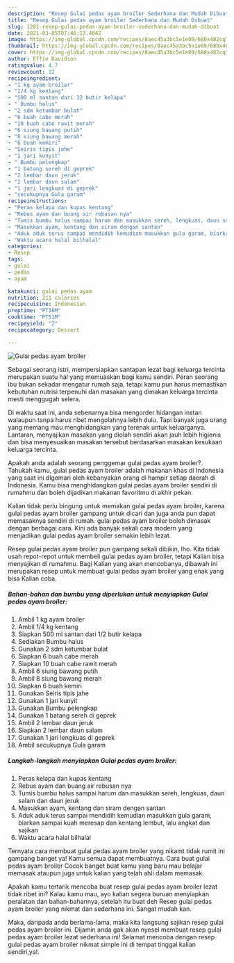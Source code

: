 ```yaml
---
description: "Resep Gulai pedas ayam broiler Sederhana dan Mudah Dibuat"
title: "Resep Gulai pedas ayam broiler Sederhana dan Mudah Dibuat"
slug: 1281-resep-gulai-pedas-ayam-broiler-sederhana-dan-mudah-dibuat
date: 2021-03-05T07:46:13.404Z
image: https://img-global.cpcdn.com/recipes/8aec45a3bc5e1e09/680x482cq70/gulai-pedas-ayam-broiler-foto-resep-utama.jpg
thumbnail: https://img-global.cpcdn.com/recipes/8aec45a3bc5e1e09/680x482cq70/gulai-pedas-ayam-broiler-foto-resep-utama.jpg
cover: https://img-global.cpcdn.com/recipes/8aec45a3bc5e1e09/680x482cq70/gulai-pedas-ayam-broiler-foto-resep-utama.jpg
author: Effie Davidson
ratingvalue: 4.7
reviewcount: 12
recipeingredient:
- "1 kg ayam broiler"
- "1/4 kg kentang"
- "500 ml santan dari 12 butir kelapa"
- " Bumbu halus"
- "2 sdm ketumbar bulat"
- "6 buah cabe merah"
- "10 buah cabe rawit merah"
- "6 siung bawang putih"
- "8 siung bawang merah"
- "6 buah kemiri"
- "Seiris tipis jahe"
- "1 jari kunyit"
- " Bumbu pelengkap"
- "1 batang sereh di geprek"
- "2 lembar daun jeruk"
- "2 lembar daun salam"
- "1 jari lengkuas di geprek"
- "secukupnya Gula garam"
recipeinstructions:
- "Peras kelapa dan kupas kentang"
- "Rebus ayam dan buang air rebusan nya"
- "Tumis bumbu halus sampai harum dan masukkan sereh, lengkuas, daun salam dan daun jeruk"
- "Masukkan ayam, kentang dan siram dengan santan"
- "Aduk aduk terus sampai mendidih kemudian masukkan gula garam, biarkan sampai kuah meresap dan kentang lembut, lalu angkat dan sajikan"
- "Waktu acara halal bilhalal"
categories:
- Resep
tags:
- gulai
- pedas
- ayam

katakunci: gulai pedas ayam 
nutrition: 211 calories
recipecuisine: Indonesian
preptime: "PT18M"
cooktime: "PT51M"
recipeyield: "2"
recipecategory: Dessert

---
```



![Gulai pedas ayam broiler](https://img-global.cpcdn.com/recipes/8aec45a3bc5e1e09/680x482cq70/gulai-pedas-ayam-broiler-foto-resep-utama.jpg)

Sebagai seorang istri, mempersiapkan santapan lezat bagi keluarga tercinta merupakan suatu hal yang memuaskan bagi kamu sendiri. Peran seorang ibu bukan sekadar mengatur rumah saja, tetapi kamu pun harus memastikan kebutuhan nutrisi terpenuhi dan masakan yang dimakan keluarga tercinta mesti menggugah selera.

Di waktu  saat ini, anda sebenarnya bisa mengorder hidangan instan walaupun tanpa harus ribet mengolahnya lebih dulu. Tapi banyak juga orang yang memang mau menghidangkan yang terenak untuk keluarganya. Lantaran, menyajikan masakan yang diolah sendiri akan jauh lebih higienis dan bisa menyesuaikan masakan tersebut berdasarkan masakan kesukaan keluarga tercinta. 



Apakah anda adalah seorang penggemar gulai pedas ayam broiler?. Tahukah kamu, gulai pedas ayam broiler adalah makanan khas di Indonesia yang saat ini digemari oleh kebanyakan orang di hampir setiap daerah di Indonesia. Kamu bisa menghidangkan gulai pedas ayam broiler sendiri di rumahmu dan boleh dijadikan makanan favoritmu di akhir pekan.

Kalian tidak perlu bingung untuk memakan gulai pedas ayam broiler, karena gulai pedas ayam broiler gampang untuk dicari dan juga anda pun dapat memasaknya sendiri di rumah. gulai pedas ayam broiler boleh dimasak dengan berbagai cara. Kini ada banyak sekali cara modern yang menjadikan gulai pedas ayam broiler semakin lebih lezat.

Resep gulai pedas ayam broiler pun gampang sekali dibikin, lho. Kita tidak usah repot-repot untuk membeli gulai pedas ayam broiler, tetapi Kalian bisa menyajikan di rumahmu. Bagi Kalian yang akan mencobanya, dibawah ini merupakan resep untuk membuat gulai pedas ayam broiler yang enak yang bisa Kalian coba.

<!--inarticleads1-->

##### Bahan-bahan dan bumbu yang diperlukan untuk menyiapkan Gulai pedas ayam broiler:

1. Ambil 1 kg ayam broiler
1. Ambil 1/4 kg kentang
1. Siapkan 500 ml santan dari 1/2 butir kelapa
1. Sediakan  Bumbu halus
1. Gunakan 2 sdm ketumbar bulat
1. Siapkan 6 buah cabe merah
1. Siapkan 10 buah cabe rawit merah
1. Ambil 6 siung bawang putih
1. Ambil 8 siung bawang merah
1. Siapkan 6 buah kemiri
1. Gunakan Seiris tipis jahe
1. Gunakan 1 jari kunyit
1. Gunakan  Bumbu pelengkap
1. Gunakan 1 batang sereh di geprek
1. Ambil 2 lembar daun jeruk
1. Siapkan 2 lembar daun salam
1. Gunakan 1 jari lengkuas di geprek
1. Ambil secukupnya Gula garam




<!--inarticleads2-->

##### Langkah-langkah menyiapkan Gulai pedas ayam broiler:

1. Peras kelapa dan kupas kentang
1. Rebus ayam dan buang air rebusan nya
1. Tumis bumbu halus sampai harum dan masukkan sereh, lengkuas, daun salam dan daun jeruk
1. Masukkan ayam, kentang dan siram dengan santan
1. Aduk aduk terus sampai mendidih kemudian masukkan gula garam, biarkan sampai kuah meresap dan kentang lembut, lalu angkat dan sajikan
1. Waktu acara halal bilhalal




Ternyata cara membuat gulai pedas ayam broiler yang nikamt tidak rumit ini gampang banget ya! Kamu semua dapat membuatnya. Cara buat gulai pedas ayam broiler Cocok banget buat kamu yang baru mau belajar memasak ataupun juga untuk kalian yang telah ahli dalam memasak.

Apakah kamu tertarik mencoba buat resep gulai pedas ayam broiler lezat tidak ribet ini? Kalau kamu mau, ayo kalian segera buruan menyiapkan peralatan dan bahan-bahannya, setelah itu buat deh Resep gulai pedas ayam broiler yang nikmat dan sederhana ini. Sangat mudah kan. 

Maka, daripada anda berlama-lama, maka kita langsung sajikan resep gulai pedas ayam broiler ini. Dijamin anda gak akan nyesel membuat resep gulai pedas ayam broiler lezat sederhana ini! Selamat mencoba dengan resep gulai pedas ayam broiler nikmat simple ini di tempat tinggal kalian sendiri,ya!.

